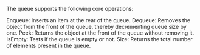 The queue supports the following core operations:

Enqueue: Inserts an item at the rear of the queue.
Dequeue: Removes the object from the front of the queue, thereby decrementing queue size by one.
Peek: Returns the object at the front of the queue without removing it.
IsEmpty: Tests if the queue is empty or not.
Size: Returns the total number of elements present in the queue.
